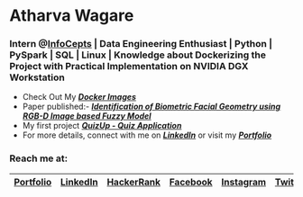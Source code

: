 # Atharva Wagare
### Intern @[InfoCepts](https://infocepts.com/) | Data Engineering Enthusiast | Python | PySpark | SQL | Linux | Knowledge about Dockerizing the Project with Practical Implementation on NVIDIA DGX Workstation

- Check Out My [***Docker Images***](https://hub.docker.com/u/atharvawagare)
- Paper published:- [***Identification of Biometric Facial Geometry using RGB-D Image based Fuzzy Model***](https://www.researchgate.net/publication/363272731_Identification_of_Biometric_Facial_Geometry_using_RGB-D_Image_based_Fuzzy_Model)
- My first project [***QuizUp - Quiz Application***](https://atharvawagare.github.io/quiz-app/)
- For more details, connect with me on [***LinkedIn***](https://linkedin.com/in/atharvawagare/) or visit my [***Portfolio***](https://atharvawagare.github.io/)

### Reach me at:
| [Portfolio](https://atharvawagare.github.io/) | [LinkedIn](https://linkedin.com/in/atharvawagare/) | [HackerRank](https://hackerrank.com/atharvawagare) | [Facebook](https://facebook.com/atharvawagare/) | [Instagram](https://instagram.com/atharvawagare/) | [Twitter](https://twitter.com/atharvawagare/) | [Blogger](https://atharvawagare.blogspot.com/) | [KooApp](https://www.kooapp.com/profile/atharvawagare) |
|---|---|---|---|---|---|---|---|


<!--
This is comment and below also
--!>

<!-- **atharvawagare/atharvawagare** is a ✨ _special_ ✨ repository because its `README.md` (this file) appears on your GitHub profile.

Here are some ideas to get you started:

- 🔭 I’m currently working on ...
- 🌱 I’m currently learning ...
- 👯 I’m looking to collaborate on ...
- 🤔 I’m looking for help with ...
- 💬 Ask me about ...
- 📫 How to reach me: ...
- 😄 Pronouns: ...
- ⚡ Fun fact: ... -->


